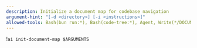 ```yaml
---
description: Initialize a document map for codebase navigation
argument-hint: "[-d <directory>] [-i <instructions>]"
allowed-tools: Bash(bun run:*), Bash(code-tree:*), Agent, Write(*/DOCUMENT-MAP.md), Read, Glob, Grep
---
```


!`ai init-document-map $ARGUMENTS`
